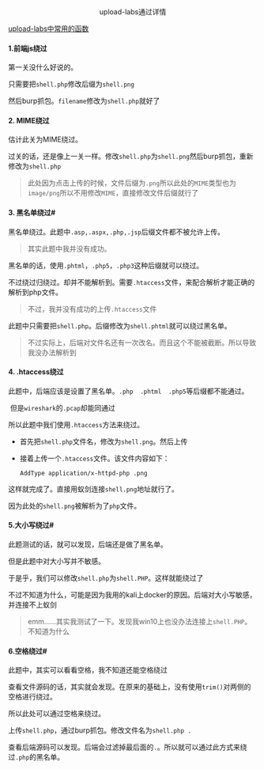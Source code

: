 <center>upload-labs通过详情</center>

[upload-labs中常用的函数](https://www.jianshu.com/p/90911e993f9c)









#### 1.前端js绕过



第一关没什么好说的。

只需要把`shell.php`修改后缀为`shell.png`

然后burp抓包。`filename`修改为`shell.php`就好了





#### 2.	MIME绕过



估计此关为MIME绕过。

过关的话，还是像上一关一样。修改`shell.php`为`shell.png`然后burp抓包，重新修改为`shell.php`



>  此处因为点击上传的时候，文件后缀为`.png`所以此处的`MIME`类型也为`image/png`所以不用修改`MIME`，直接修改文件后缀就行了







#### 3.	黑名单绕过#

黑名单绕过。此题中`.asp,.aspx,.php,.jsp`后缀文件都不被允许上传。

> 其实此题中我并没有成功。



黑名单的话，使用`.phtml`，`.php5`，`.php3`这种后缀就可以绕过。

不过绕过归绕过。却并不能解析到。需要`.htaccess`文件，来配合解析才能正确的解析到php文件。

> 不过，我并没有成功的上传`.htaccess`文件





此题中只需要把`shell.php`。后缀修改为`shell.phtml`就可以绕过黑名单。



> 不过实际上，后端对文件名还有一次改名。而且这个不能被截断。所以导致我没办法解析到







#### 4.	.htaccess绕过





此题中，后端应该是设置了黑名单。`.php  .phtml  .php5`等后缀都不能通过。

​			但是`wireshark`的`.pcap`却能同通过



所以此题中我们使用`.htaccess`方法来绕过。



+ 首先把`shell.php`文件名，修改为`shell.png`。然后上传

+ 接着上传一个`.htaccess`文件。该文件内容如下：

  ```
  AddType application/x-httpd-php .png
  ```




这样就完成了。直接用蚁剑连接`shell.png`地址就行了。

因为此处的`shell.png`被解析为了`php`文件。





#### 5.大小写绕过#



此题测试的话，就可以发现，后端还是做了黑名单。

但是此题中对大小写并不敏感。

于是乎，我们可以修改`shell.php`为`shell.PHP`。这样就能绕过了





不过不知道为什么，可能是因为我用的kali上docker的原因。后端对大小写敏感，并连接不上蚁剑

> emm……其实我测试了一下。发现我win10上也没办法连接上`shell.PHP`。不知道为什么





#### 6.空格绕过#





此题中，其实可以看看空格，我不知道还能空格绕过

查看文件源码的话，其实就会发现。在原来的基础上，没有使用`trim()`对两侧的空格进行绕过。



所以此处可以通过空格来绕过。

上传`shell.php`，通过burp抓包。修改文件名为`shell.php .`

查看后端源码可以发现。后端会过滤掉最后面的`.`。所以就可以通过此方式来绕过`.php`的黑名单。





